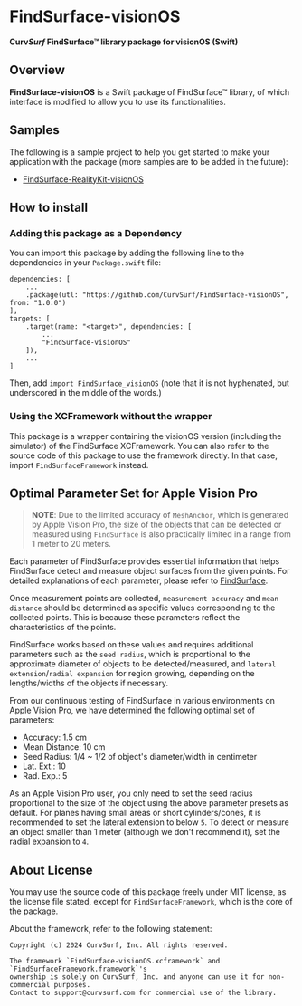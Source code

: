 # FindSurface-visionOS

**Curv*Surf* FindSurface™ library package for visionOS (Swift)**

## Overview

**FindSurface-visionOS** is a Swift package of FindSurface™ library, of which interface is modified to allow you to use its functionalities.

## Samples

The following is a sample project to help you get started to make your application with the package (more samples are to be added in the future):

- [FindSurface-RealityKit-visionOS](https://github.com/CurvSurf/FindSurface-RealityKit-visionOS)


## How to install

### Adding this package as a Dependency

You can import this package by adding the following line to the dependencies in your `Package.swift` file:

````
dependencies: [
    ...
    .package(utl: "https://github.com/CurvSurf/FindSurface-visionOS", from: "1.0.0")
],
targets: [
    .target(name: "<target>", dependencies: [
        ...
        "FindSurface-visionOS"
    ]),
    ...
]
````

Then, add `import FindSurface_visionOS` (note that it is not hyphenated, but underscored in the middle of the words.)

### Using the XCFramework without the wrapper

This package is a wrapper containing the visionOS version (including the simulator) of the FindSurface XCFramework. You can also refer to the source code of this package to use the framework directly. In that case, import `FindSurfaceFramework` instead.


## Optimal Parameter Set for Apple Vision Pro

> **NOTE**: Due to the limited accuracy of `MeshAnchor`, which is generated by Apple Vision Pro, the size of the objects that can be detected or measured using `FindSurface` is also practically limited in a range from 1 meter to 20 meters.

Each parameter of FindSurface provides essential information that helps FindSurface detect and measure object surfaces from the given points. For detailed explanations of each parameter, please refer to [FindSurface](https://github.com/CurvSurf/FindSurface#how-does-it-work).

Once measurement points are collected, `measurement accuracy` and `mean distance` should be determined as specific values corresponding to the collected points. This is because these parameters reflect the characteristics of the points.

FindSurface works based on these values and requires additional parameters such as the `seed radius`, which is proportional to the approximate diameter of objects to be detected/measured, and `lateral extension`/`radial expansion` for region growing, depending on the lengths/widths of the objects if necessary.

From our continuous testing of FindSurface in various environments on Apple Vision Pro, we have determined the following optimal set of parameters:

- Accuracy: 1.5 cm
- Mean Distance: 10 cm
- Seed Radius: 1/4 ~ 1/2 of object's diameter/width in centimeter
- Lat. Ext.: 10
- Rad. Exp.: 5

As an Apple Vision Pro user, you only need to set the seed radius proportional to the size of the object using the above parameter presets as default. For planes having small areas or short cylinders/cones, it is recommended to set the lateral extension to below `5`. To detect or measure an object smaller than 1 meter (although we don't recommend it), set the radial expansion to `4`.


## About License

You may use the source code of this package freely under MIT license, as the license file stated, except for `FindSurfaceFramework`, which is the core of the package.

About the framework, refer to the following statement:

````
Copyright (c) 2024 CurvSurf, Inc. All rights reserved.

The framework `FindSurface-visionOS.xcframework` and `FindSurfaceFramework.framework`'s 
ownership is solely on CurvSurf, Inc. and anyone can use it for non-commercial purposes. 
Contact to support@curvsurf.com for commercial use of the library.
````

